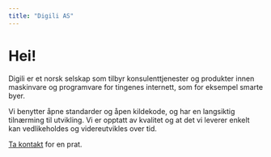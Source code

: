 ```yaml
---
title: "Digili AS"
---
```


# Hei!

Digili er et norsk selskap som tilbyr konsulenttjenester og produkter innen maskinvare og programvare for tingenes internett, som for eksempel smarte byer.

Vi benytter åpne standarder og åpen kildekode, og har en langsiktig tilnærming til utvikling. Vi er opptatt av kvalitet og at det vi leverer enkelt kan vedlikeholdes og videreutvikles over tid.

[Ta kontakt](mailto:post@digili.no) for en prat.
